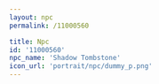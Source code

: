 ```yaml
---
layout: npc
permalink: /11000560

title: Npc
id: '11000560'
npc_name: 'Shadow Tombstone'
icon_url: 'portrait/npc/dummy_p.png'
---
```

